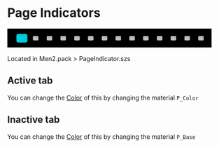 # Page Indicators

![image](imgs/pageindicator/pg.png)

Located in Men2.pack > PageIndicator.szs

## Active tab

You can change the [Color](../general/colors.md) of this by changing the material `P_Color`

## Inactive tab

You can change the [Color](../general/colors.md) of this by changing the material `P_Base`
